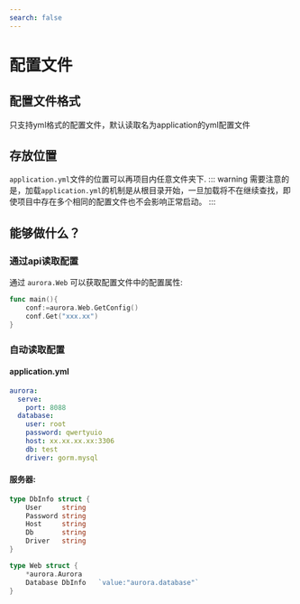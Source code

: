 ```yaml
---
search: false
---
```

# 配置文件

## 配置文件格式
只支持yml格式的配置文件，默认读取名为application的yml配置文件
## 存放位置
`application.yml`文件的位置可以再项目内任意文件夹下.
::: warning
需要注意的是，加载`application.yml`的机制是从根目录开始，一旦加载将不在继续查找，即使项目中存在多个相同的配置文件也不会影响正常启动。
:::
## 能够做什么？

### 通过api读取配置
通过 ```aurora.Web``` 可以获取配置文件中的配置属性:
```go
func main(){
    conf:=aurora.Web.GetConfig()
    conf.Get("xxx.xx")
}
```

### 自动读取配置
#### application.yml
```yml
aurora:
  serve:
    port: 8088
  database:
    user: root
    password: qwertyuio
    host: xx.xx.xx.xx:3306
    db: test
    driver: gorm.mysql
```
#### 服务器:
```go
type DbInfo struct {
	User     string
	Password string
	Host     string
	Db       string
	Driver   string
}

type Web struct {
	*aurora.Aurora
	Database DbInfo   `value:"aurora.database"`
}
```
